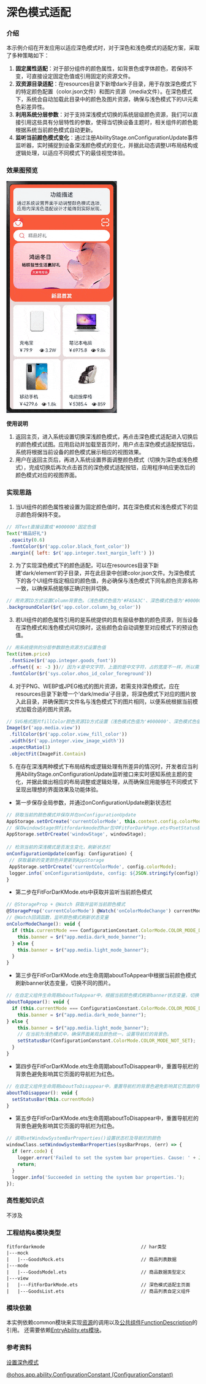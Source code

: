 # 深色模式适配

### 介绍

本示例介绍在开发应用以适应深色模式时，对于深色和浅色模式的适配方案，采取了多种策略如下：
1. **固定属性适配**：对于部分组件的颜色属性，如背景色或字体颜色，若保持不变，可直接设定固定色值或引用固定的资源文件。
2. **双资源目录适配**：在resources目录下新增dark子目录，用于存放深色模式下的特定颜色配置（color.json文件）和图片资源（media文件）。在深色模式下，系统会自动加载此目录中的颜色及图片资源，确保与浅色模式下的UI元素色彩差异性。
3. **利用系统分层参数**：对于支持深浅模式切换的系统层级颜色资源，我们可以直接引用这些具有分层特性的参数，使得当切换设备主题时，相关组件的颜色能根据系统当前颜色模式自动更新。
4. **监听当前颜色模式变化**：通过注册AbilityStage.onConfigurationUpdate事件监听器，实时捕捉到设备深浅颜色模式的变化，并据此动态调整UI布局结构或逻辑处理，以适应不同模式下的最佳视觉体验。

### 效果图预览

![](../../product/entry/src/main/resources/base/media/fit_for_dark_mode.gif)

**使用说明**

1. 返回主页，进入系统设置切换深浅颜色模式，再点击深色模式适配进入切换后的颜色模式试图。应用启动并加载至首页时，用户点击深色模式适配按钮后，系统将根据当前设备的颜色模式展示相应的视图效果。
2. 用户在返回主页后，再进入系统设置界面调整颜色模式（切换为深色或浅色模式），完成切换后再次点击首页的深色模式适配按钮，应用程序响应更改后的颜色模式对应的视图界面。

### 实现思路

1. 当UI组件的颜色属性被设置为固定颜色值时，其在深色模式和浅色模式下的显示颜色将保持不变。
```javascript
// 将Text直接设置成'#000000'固定色值
Text("精品好礼")
 .opacity(0.6)
 .fontColor($r('app.color.black_font_color'))
 .margin({ left: $r('app.integer.text_margin_left') })
```
2. 为了实现深色模式下的颜色适配，可以在resources目录下新建'dark/element'的子目录，并在此目录中创建color.json文件。为深色模式下的各个UI组件指定相应的颜色值，务必确保与浅色模式下同名颜色资源名称一致，以确保系统能够正确识别并切换。
```javascript
// 用资源ID方式设置Column背景色。（浅色模式色值为'#FA5A3C'、深色模式色值为'#000000'）
.backgroundColor($r('app.color.column_bg_color'))
```
3. 若UI组件的颜色属性引用的是系统提供的具有层级参数的颜色资源，则当设备在深色模式和浅色模式间切换时，这些颜色会自动调整至对应模式下的预设色值。
```javascript   
// 用系统提供的分层参数颜色资源方式设置色值 
Text(item.price)
 .fontSize($r('app.integer.goods_font'))
 .offset({ x: -3 })// 因为￥是中文字符，上面的是中文字符，占的宽度不一样，所以需要对齐，添加offset
 .fontColor($r('sys.color.ohos_id_color_foreground'))
```
4. 对于PNG、WEBP或JPEG格式的图片资源，若需支持深色模式，应在resources目录下新增一个'dark/media'子目录，将深色模式下对应的图片放入此目录，并确保图片文件名与浅色模式下的图片相同，以便系统根据当前模式加载合适的图片资源。
```javascript   
// SVG格式图片fillColor颜色资源ID方式设置（浅色模式色值为'#000000'、深色模式色值为'#FFFFFF'）
Image($r('app.media.view'))
 .fillColor($r('app.color.view_fill_color'))
 .width($r('app.integer.view_image_width'))
 .aspectRatio(1)
 .objectFit(ImageFit.Contain)
```
5. 在存在深浅两种模式下布局结构或逻辑处理有所差异的情况时，开发者应当利用AbilityStage.onConfigurationUpdate监听接口来实时感知系统主题的变化，并据此做出相应的布局调整或逻辑处理，从而确保应用能够在不同模式下呈现出理想的界面效果及功能体验。
 - 第一步保存全局参数，并通过onConfigurationUpdate刷新状态栏
```javascript   
// 获取当前的颜色模式并保存并在onConfigurationUpdate
AppStorage.setOrCreate('currentColorMode', this.context.config.colorMode);
// 保存windowStage供fitfordarkmode的har包中FitForDarkPage.ets中setStatusBar方法修改状态栏颜色。
AppStorage.setOrCreate('windowStage', windowStage);

// 检测当前的深浅模式是否发生变化，刷新状态栏
onConfigurationUpdate(config: Configuration) {
 // 获取最新的变更颜色并更新到AppStorage
 AppStorage.setOrCreate('currentColorMode', config.colorMode);
 logger.info(`onConfigurationUpdate, config: ${JSON.stringify(config)}`);
}
```
- 第二步在FitForDarKMode.ets中获取并监听当前颜色模式
```javascript   
// @StorageProp + @Watch 获取并监听当前颜色模式
@StorageProp('currentColorMode') @Watch('onColorModeChange') currentMode: number = 0;
// @Watch回调函数，监听颜色模式刷新状态变量
onColorModeChange(): void {
  if (this.currentMode === ConfigurationConstant.ColorMode.COLOR_MODE_DARK) {
    this.banner = $r("app.media.dark_mode_banner");
  } else {
    this.banner = $r("app.media.light_mode_banner");
  }
}
```
- 第三步在FitForDarKMode.ets生命周期aboutToAppear中根据当前颜色模式刷新banner状态变量，切换不同的图片。
```javascript   
// 在自定义组件生命周期aboutToAppear中，根据当前颜色模式刷新banner状态变量，切换不同的图片。
aboutToAppear(): void {
  if (this.currentMode === ConfigurationConstant.ColorMode.COLOR_MODE_DARK) {
    this.banner = $r("app.media.dark_mode_banner");
} else {
    this.banner = $r("app.media.light_mode_banner");
    // 在当前为浅色模式中，确保界面美观且颜色统一，设置导航栏的背景色。
    setStatusBar(ConfigurationConstant.ColorMode.COLOR_MODE_NOT_SET);
  }
}
```
- 第四步在FitForDarKMode.ets生命周期aboutToDisappear中，重置导航栏的背景色避免影响其它页面的导航栏为红色。
```javascript   
// 在自定义组件生命周期aboutToDisappear中，重置导航栏的背景色避免影响其它页面的导航栏为红色。
aboutToDisappear(): void {
  setStatusBar(this.currentMode)
}
```
- 第五步在FitForDarKMode.ets生命周期aboutToDisappear中，重置导航栏的背景色避免影响其它页面的导航栏为红色。
```javascript  
// 调用setWindowSystemBarProperties()设置状态栏及导航栏的颜色
windowClass.setWindowSystemBarProperties(sysBarProps, (err) => {
  if (err.code) {
    logger.error('Failed to set the system bar properties. Cause: ' + JSON.stringify(err));
    return;
  }
  logger.info('Succeeded in setting the system bar properties.');
});
```

### 高性能知识点

不涉及

### 工程结构&模块类型

```
fitfordarkmode                                   // har类型
|---mock
|   |---GoodsMock.ets                            // 商品列表数据 
|---mode
|   |---GoodsModel.ets                           // 商品数据类型定义 
|---view
|   |---FitForDarkMode.ets                       // 深色模式适配主页面 
|   |---GoodsList.ets                            // 商品列表自定义组件 
```

### 模块依赖

本实例依赖common模块来实现[资源](../../common/utils/src/main/resources/base/element)的调用以及[公共组件FunctionDescription](../../common/utils/src/main/ets/component/FunctionDescription.ets)的引用。 还需要依赖[EntryAbility.ets模块](../../product/entry/src/main/ets/entryability/EntryAbility.ets)。

### 参考资料

[设置深色模式](https://developer.harmonyos.com/cn/docs/documentation/doc-guides-V2/web-set-dark-mode-0000001630145893-V2)

[@ohos.app.ability.ConfigurationConstant (ConfigurationConstant)](https://developer.harmonyos.com/cn/docs/documentation/doc-references-V2/js-apis-app-ability-configurationconstant-0000001580185482-V2)
